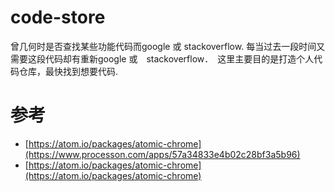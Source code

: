 # code-store
曾几何时是否查找某些功能代码而google 或 stackoverflow. 每当过去一段时间又需要这段代码却有重新google 或　stackoverflow．　这里主要目的是打造个人代码仓库，最快找到想要代码.


# 参考

- [https://atom.io/packages/atomic-chrome](https://www.processon.com/apps/57a34833e4b02c28bf3a5b96)
- [https://atom.io/packages/atomic-chrome](https://atom.io/packages/atomic-chrome)
